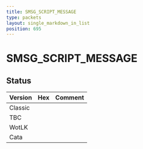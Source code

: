 ```yaml
---
title: SMSG_SCRIPT_MESSAGE
type: packets
layout: single_markdown_in_list
position: 695
---
```


# SMSG_SCRIPT_MESSAGE

## Status

Version | Hex | Comment
---------- | ---------- | ---------- 
Classic |  |  
TBC |  |  
WotLK |  |  
Cata |  |  
